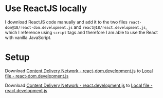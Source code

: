 # Use ReactJS locally

I download ReactJS code manually and add it to the two files `react-dom@18/react-dom.development.js` and `react@18/react.development.js`, which I reference using `script` tags and therefore I am able to use the React with vanilla JavaScript.

# Setup

Download [Content Delivery Network - react-dom.development.js](https://cdn.jsdelivr.net/npm/react-dom@18.2.0/umd/react-dom.development.js) to [Local file - react-dom.development.js](./react-dom%4018/react-dom.development.js)

Download [Content Delivery Network - react.development.js](https://cdn.jsdelivr.net/npm/react@18.2.0/umd/react.development.js) to [Local file - react.development.js](./react%4018/react.development.js)
